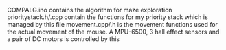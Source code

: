 COMPALG.ino contains the algorithm for maze exploration
prioritystack.h/.cpp contain the functions for my priority stack which is managed by this file
movement.cpp/.h is the movement functions used for the actual movement of the mouse. A MPU-6500, 3 hall effect  sensors and a pair of DC motors is controlled by this
